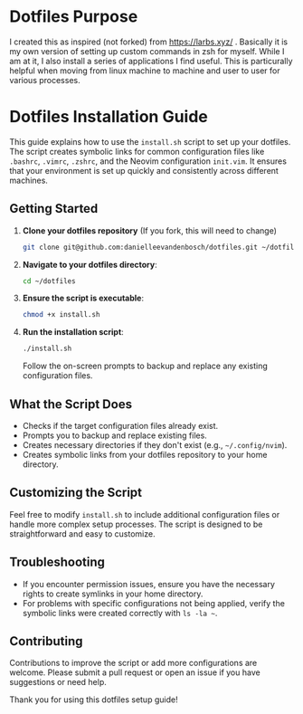 # Dotfiles Purpose
I created this as inspired (not forked) from https://larbs.xyz/ . Basically it is my own version of setting up custom commands in zsh for myself. While I am at it, I also install a series of applications I find useful. This is particurally helpful when moving from linux machine to machine and user to user for various processes. 

# Dotfiles Installation Guide

This guide explains how to use the `install.sh` script to set up your dotfiles. The script creates symbolic links for common configuration files like `.bashrc`, `.vimrc`, `.zshrc`, and the Neovim configuration `init.vim`. It ensures that your environment is set up quickly and consistently across different machines.

## Getting Started

1. **Clone your dotfiles repository** (If you fork, this will need to change)

   ```bash
   git clone git@github.com:danielleevandenbosch/dotfiles.git ~/dotfiles
   ```

2. **Navigate to your dotfiles directory**:

   ```bash
   cd ~/dotfiles
   ```

3. **Ensure the script is executable**:

   ```bash
   chmod +x install.sh
   ```

4. **Run the installation script**:

   ```bash
   ./install.sh
   ```

   Follow the on-screen prompts to backup and replace any existing configuration files.

## What the Script Does

- Checks if the target configuration files already exist.
- Prompts you to backup and replace existing files.
- Creates necessary directories if they don't exist (e.g., `~/.config/nvim`).
- Creates symbolic links from your dotfiles repository to your home directory.

## Customizing the Script

Feel free to modify `install.sh` to include additional configuration files or handle more complex setup processes. The script is designed to be straightforward and easy to customize.

## Troubleshooting

- If you encounter permission issues, ensure you have the necessary rights to create symlinks in your home directory.
- For problems with specific configurations not being applied, verify the symbolic links were created correctly with `ls -la ~`.

## Contributing

Contributions to improve the script or add more configurations are welcome. Please submit a pull request or open an issue if you have suggestions or need help.

Thank you for using this dotfiles setup guide!
